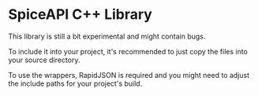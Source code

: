 # SpiceAPI C++ Library
This library is still a bit experimental and might contain bugs.

To include it into your project, it's recommended to just copy the
files into your source directory.

To use the wrappers, RapidJSON is required and you might need to
adjust the include paths for your project's build.
